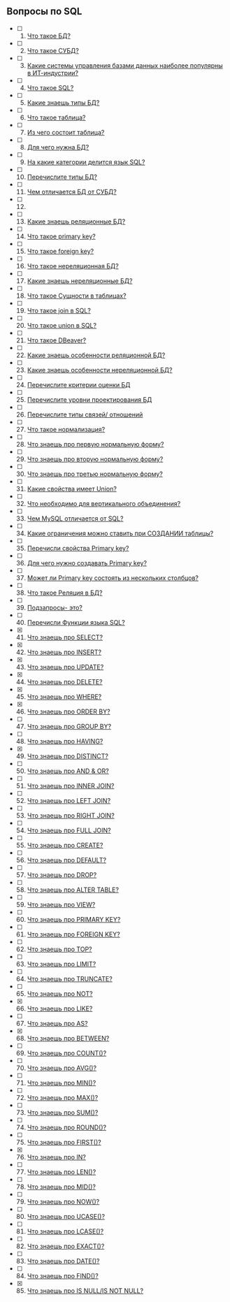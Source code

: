  ## **Вопросы по SQL**

- [ ] 1. [Что такое БД?](/AnswersToSelfTrainingQuestions/AnswerSQL/1.md)
- [ ] 2. [Что такое СУБД?](/AnswersToSelfTrainingQuestions/AnswerSQL/2.md)
- [ ] 3. [Какие системы управления базами данных наиболее популярны в ИТ-индустрии?](/AnswersToSelfTrainingQuestions/AnswerSQL/3.md)
- [ ] 4. [Что такое SQL?](/AnswersToSelfTrainingQuestions/AnswerSQL/4.md)
- [ ] 5. [Какие знаешь типы БД?](/AnswersToSelfTrainingQuestions/AnswerSQL/5.md)
- [ ] 6. [Что такое таблица?](/AnswersToSelfTrainingQuestions/AnswerSQL/6.md)
- [ ] 7. [Из чего состоит таблица?](/AnswersToSelfTrainingQuestions/AnswerSQL/7.md)
- [ ] 8. [Для чего нужна БД?](/AnswersToSelfTrainingQuestions/AnswerSQL/8.md)
- [ ] 9. [На какие категории делится язык SQL?](/AnswersToSelfTrainingQuestions/AnswerSQL/9.md)
- [ ] 10. [Перечислите типы БД?](/AnswersToSelfTrainingQuestions/AnswerSQL/10.md)
- [ ] 11. [Чем отличается БД от СУБД?](/AnswersToSelfTrainingQuestions/AnswerSQL/11.md)
- [ ] 12. 
- [ ] 13. [Какие знаешь реляционные БД?](/AnswersToSelfTrainingQuestions/AnswerSQL/13.md)
- [ ] 14. [Что такое primary key?](/AnswersToSelfTrainingQuestions/AnswerSQL/14.md)
- [ ] 15. [Что такое foreign key?](/AnswersToSelfTrainingQuestions/AnswerSQL/15.md)
- [ ] 16. [Что такое нереляционная БД?](/AnswersToSelfTrainingQuestions/AnswerSQL/16.md)
- [ ] 17. [Какие знаешь нереляционные БД?](/AnswersToSelfTrainingQuestions/AnswerSQL/17.md)
- [ ] 18. [Что такое Сущности в таблицах?](/AnswersToSelfTrainingQuestions/AnswerSQL/18.md)
- [ ] 19. [Что такое join в SQL?](/AnswersToSelfTrainingQuestions/AnswerSQL/19.md)
- [ ] 20. [Что такое union в SQL?](/AnswersToSelfTrainingQuestions/AnswerSQL/20.md)
- [ ] 21. [Что такое DBeaver?](/AnswersToSelfTrainingQuestions/AnswerSQL/21.md)
- [ ] 22. [Какие знаешь особенности реляционной БД?](/AnswersToSelfTrainingQuestions/AnswerSQL/22.md)
- [ ] 23. [Какие знаешь особенности нереляционной БД?](/AnswersToSelfTrainingQuestions/AnswerSQL/23.md)
- [ ] 24. [Перечислите критерии оценки БД](/AnswersToSelfTrainingQuestions/AnswerSQL/24.md)
- [ ] 25. [Перечислите уровни проектирования БД](/AnswersToSelfTrainingQuestions/AnswerSQL/25.md)
- [ ] 26. [Перечислите типы связей/ отношений](/AnswersToSelfTrainingQuestions/AnswerSQL/26.md)
- [ ] 27. [Что такое нормализация?](/AnswersToSelfTrainingQuestions/AnswerSQL/27.md)
- [ ] 28. [Что знаешь про первую нормальную форму?](/AnswersToSelfTrainingQuestions/AnswerSQL/28.md)
- [ ] 29. [Что знаешь про вторую нормальную форму?](/AnswersToSelfTrainingQuestions/AnswerSQL/29.md)
- [ ] 30. [Что знаешь про третью нормальную форму?](/AnswersToSelfTrainingQuestions/AnswerSQL/30.md)
- [ ] 31. [Какие свойства имеет Union?](/AnswersToSelfTrainingQuestions/AnswerSQL/31.md)
- [ ] 32. [Что необходимо для вертикального объединения?](/AnswersToSelfTrainingQuestions/AnswerSQL/32.md)
- [ ] 33. [Чем MySQL отличается от SQL?](/AnswersToSelfTrainingQuestions/AnswerSQL/33.md)
- [ ] 34. [Какие ограничения можно ставить при СОЗДАНИИ таблицы?](/AnswersToSelfTrainingQuestions/AnswerSQL/34.md)
- [ ] 35. [Перечисли свойства Primary key?](/AnswersToSelfTrainingQuestions/AnswerSQL/35.md)
- [ ] 36. [Для чего нужно создавать Primary key?](/AnswersToSelfTrainingQuestions/AnswerSQL/36.md)
- [ ] 37. [Может ли Primary key состоять из нескольких столбцов?](/AnswersToSelfTrainingQuestions/AnswerSQL/37.md)
- [ ] 38. [Что такое Реляция в БД?](/AnswersToSelfTrainingQuestions/AnswerSQL/38.md)
- [ ] 39. [Подзапросы- это?](/AnswersToSelfTrainingQuestions/AnswerSQL/39.md)
- [ ] 40. [Перечисли Функции языка SQL?](/AnswersToSelfTrainingQuestions/AnswerSQL/40.md)
- [x] 41. [Что знаешь про SELECT?](/AnswersToSelfTrainingQuestions/AnswerSQL/41.md)
- [x] 42. [Что знаешь про INSERT?](/AnswersToSelfTrainingQuestions/AnswerSQL/42.md)
- [x] 43. [Что знаешь про UPDATE?](/AnswersToSelfTrainingQuestions/AnswerSQL/43.md)
- [x] 44. [Что знаешь про DELETE?](/AnswersToSelfTrainingQuestions/AnswerSQL/44.md)
- [x] 45. [Что знаешь про WHERE?](/AnswersToSelfTrainingQuestions/AnswerSQL/45.md)
- [x] 46. [Что знаешь про ORDER BY?](/AnswersToSelfTrainingQuestions/AnswerSQL/46.md)
- [ ] 47. [Что знаешь про GROUP BY?](/AnswersToSelfTrainingQuestions/AnswerSQL/47.md)
- [ ] 48. [Что знаешь про HAVING?](/AnswersToSelfTrainingQuestions/AnswerSQL/48.md)
- [x] 49. [Что знаешь про DISTINCT?](/AnswersToSelfTrainingQuestions/AnswerSQL/49.md)
- [ ] 50. [Что знаешь про AND & OR?](/AnswersToSelfTrainingQuestions/AnswerSQL/50.md)
- [ ] 51. [Что знаешь про INNER JOIN?](/AnswersToSelfTrainingQuestions/AnswerSQL/51.md)
- [ ] 52. [Что знаешь про LEFT JOIN?](/AnswersToSelfTrainingQuestions/AnswerSQL/52.md)
- [ ] 53. [Что знаешь про RIGHT JOIN?](/AnswersToSelfTrainingQuestions/AnswerSQL/53.md)
- [ ] 54. [Что знаешь про FULL JOIN?](/AnswersToSelfTrainingQuestions/AnswerSQL/54.md)
- [ ] 55. [Что знаешь про CREATE?](/AnswersToSelfTrainingQuestions/AnswerSQL/55.md)
- [ ] 56. [Что знаешь про DEFAULT?](/AnswersToSelfTrainingQuestions/AnswerSQL/56.md)
- [ ] 57. [Что знаешь про DROP?](/AnswersToSelfTrainingQuestions/AnswerSQL/57.md)
- [ ] 58. [Что знаешь про ALTER TABLE?](/AnswersToSelfTrainingQuestions/AnswerSQL/58.md)
- [ ] 59. [Что знаешь про VIEW?](/AnswersToSelfTrainingQuestions/AnswerSQL/59.md)
- [ ] 60. [Что знаешь про  PRIMARY KEY?](/AnswersToSelfTrainingQuestions/AnswerSQL/60.md)
- [ ] 61. [Что знаешь про FOREIGN KEY?](/AnswersToSelfTrainingQuestions/AnswerSQL/61.md)
- [ ] 62. [Что знаешь про TOP?](/AnswersToSelfTrainingQuestions/AnswerSQL/62.md)
- [ ] 63. [Что знаешь про LIMIT?](/AnswersToSelfTrainingQuestions/AnswerSQL/63.md)
- [ ] 64. [Что знаешь про TRUNCATE?](/AnswersToSelfTrainingQuestions/AnswerSQL/64.md)
- [ ] 65. [Что знаешь про NOT?](/AnswersToSelfTrainingQuestions/AnswerSQL/65.md)
- [X] 66. [Что знаешь про LIKE?](/AnswersToSelfTrainingQuestions/AnswerSQL/66.md)
- [ ] 67. [Что знаешь про AS?](/AnswersToSelfTrainingQuestions/AnswerSQL/67.md)
- [x] 68. [Что знаешь про BETWEEN?](/AnswersToSelfTrainingQuestions/AnswerSQL/68.md)
- [ ] 69. [Что знаешь про COUNT()?](/AnswersToSelfTrainingQuestions/AnswerSQL/69.md)
- [ ] 70. [Что знаешь про AVG()?](/AnswersToSelfTrainingQuestions/AnswerSQL/70.md)
- [ ] 71. [Что знаешь про MIN()?](/AnswersToSelfTrainingQuestions/AnswerSQL/71.md)
- [ ] 72. [Что знаешь про MAX()?](/AnswersToSelfTrainingQuestions/AnswerSQL/72.md)
- [ ] 73. [Что знаешь про SUM()?](/AnswersToSelfTrainingQuestions/AnswerSQL/73.md)
- [ ] 74. [Что знаешь про ROUND()?](/AnswersToSelfTrainingQuestions/AnswerSQL/74.md)
- [ ] 75. [Что знаешь про FIRST()?](/AnswersToSelfTrainingQuestions/AnswerSQL/75.md)
- [x] 76. [Что знаешь про IN?](/AnswersToSelfTrainingQuestions/AnswerSQL/76.md)
- [ ] 77. [Что знаешь про LEN()?](/AnswersToSelfTrainingQuestions/AnswerSQL/77.md)
- [ ] 78. [Что знаешь про MID()?](/AnswersToSelfTrainingQuestions/AnswerSQL/78.md)
- [ ] 79. [Что знаешь про NOW()?](/AnswersToSelfTrainingQuestions/AnswerSQL/79.md)
- [ ] 80. [Что знаешь про UCASE()?](/AnswersToSelfTrainingQuestions/AnswerSQL/80.md)
- [ ] 81. [Что знаешь про LCASE()?](/AnswersToSelfTrainingQuestions/AnswerSQL/81.md)
- [ ] 82. [Что знаешь про EXACT()?](/AnswersToSelfTrainingQuestions/AnswerSQL/82.md)
- [ ] 83. [Что знаешь про DATE()?](/AnswersToSelfTrainingQuestions/AnswerSQL/83.md)
- [ ] 84. [Что знаешь про FIND()?](/AnswersToSelfTrainingQuestions/AnswerSQL/84.md)
- [x] 85. [Что знаешь про IS NULL/IS NOT NULL?](/AnswersToSelfTrainingQuestions/AnswerSQL/85.md)